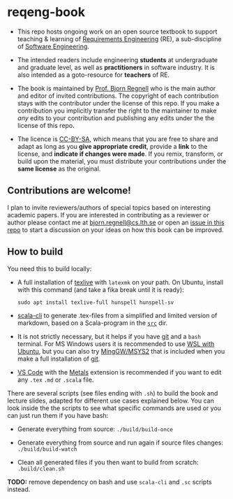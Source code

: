 # reqeng-book

* This repo hosts ongoing work on an open source textbook to support teaching & learning of [Requirements Engineering](https://en.wikipedia.org/wiki/Requirements_engineering) (RE), a sub-discipline of [Software Engineering](https://en.wikipedia.org/wiki/Software_engineering). 

* The intended readers include engineering **students** at undergraduate and graduate level, as well as **practitioners** in software industry. It is also intended as a goto-resource for **teachers** of RE.

* The book is maintained by [Prof. Bjorn Regnell](https://cs.lth.se/bjorn-regnell/) who is the main author and editor of invited contributions. The copyright of each contribution stays with the contributor under the license of this repo. If you make a contribution you implicitly transfer the right to the maintainer to make *any* edits to your contribution and publishing any edits under the the license of this repo.

* The licence is [CC-BY-SA](https://creativecommons.org/licenses/by-sa/4.0/deed.en), which means that you are free to share and adapt as long as you **give appropriate credit**, provide a **link** to the license, and **indicate if changes were made**. If you remix, transform, or build upon the material, you must distribute your contributions under the **same license** as the original.


## Contributions are welcome!

I plan to invite reviewers/authors of special topics based on interesting academic papers. If you are interested in contributing as a reviewer or author please contact me at bjorn.regnell@cs.lth.se or open an [issue in this repo](https://github.com/bjornregnell/reqeng-book/issues) to start a discussion on your ideas on how this book can be improved.


## How to build 

You need this to build locally:
* A full installation of [texlive](https://tug.org/texlive/) with `latexmk` on your path. 
On Ubuntu, install with this command (and take a fika break until it is ready):
  ```
  sudo apt install texlive-full hunspell hunspell-sv
  ```

* [scala-cli](https://scala-cli.virtuslab.org/install/) to generate .tex-files from a simplified and limited version of markdown, based on a Scala-program in the [`src`](https://github.com/bjornregnell/reqeng-book/tree/main/src) dir.

* It is not strictly necessary, but it helps if you have [git](https://git-scm.com/download/win) and a `bash` terminal. For MS Windows users it is recommended to use [WSL with Ubuntu](https://learn.microsoft.com/en-us/windows/wsl/install), but you can also try [MingGW/MSYS2](https://en.wikipedia.org/wiki/Mingw-w64) that is included when you make a full installation of [git](https://git-scm.com/download/win).

* [VS Code](https://code.visualstudio.com/) with the [Metals](https://scalameta.org/metals/docs/editors/vscode/#installation) extension is recommended if you want to edit any `.tex` `.md` or `.scala` file.

There are several scripts (see files ending with `.sh`) to build the book and lecture slides, adapted for different use cases explained below. You can look inside the the scripts to see what specific commands are used or you can just run them if you have bash:

* Generate everything from source: 
  `./build/build-once`

* Generate everything from source and run again if source files changes:
  `./build/build-watch`

* Clean all generated files if you then want to build from scratch:
  `.build/clean.sh`

**TODO:** remove dependency on bash and use `scala-cli` and `.sc` scripts instead.